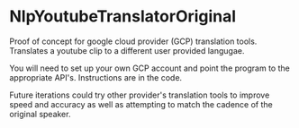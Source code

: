 # NlpYoutubeTranslatorOriginal
Proof of concept for google cloud provider (GCP) translation tools.  Translates a youtube clip to a different user provided langugae.

You will need to set up your own GCP account and point the program to the appropriate API's.  Instructions are in the code.  

Future iterations could try other provider's translation tools to improve speed and accuracy as well as attempting to match the cadence of the original speaker.  
